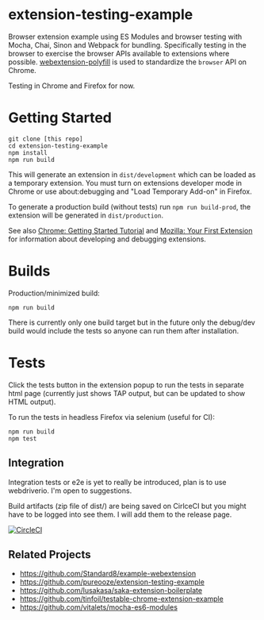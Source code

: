 # extension-testing-example

Browser extension example using ES Modules and browser testing with Mocha,
Chai, Sinon and Webpack for bundling.  Specifically testing in the browser to
exercise the browser APIs available to extensions where possible.
[webextension-polyfill](https://github.com/mozilla/webextension-polyfill) is
used to standardize the `browser` API on Chrome.

Testing in Chrome and Firefox for now.

# Getting Started

```
git clone [this repo]
cd extension-testing-example
npm install
npm run build
```

This will generate an extension in `dist/development` which can be
loaded as a temporary extension. You must turn on extensions developer
mode in Chrome or use about:debugging and "Load Temporary Add-on" in
Firefox.

To generate a production build (without tests) run `npm run
build-prod`, the extension will be generated in `dist/production`.

See also [Chrome: Getting Started
Tutorial](https://developers.chrome.com/extensions/getstarted) and
[Mozilla: Your First Extension](https://developer.mozilla.org/en-US/docs/Mozilla/Add-ons/WebExtensions/Your_first_WebExtension) for information about developing and debugging extensions.

# Builds

Production/minimized build:

```
npm run build
```

There is currently only one build target but in the future only the debug/dev
build would include the tests so anyone can run them after installation.

# Tests

Click the tests button in the extension popup to run the tests in separate html
page (currently just shows TAP output, but can be updated to show HTML output).

To run the tests in headless Firefox via selenium (useful for CI):

```
npm run build
npm test
```

## Integration

Integration tests or e2e is yet to really be introduced, plan is to use
webdriverio.  I'm open to suggestions.

Build artifacts (zip file of dist/) are being saved on CirlceCI but you might
have to be logged into see them.  I will add them to the release page.

[![CircleCI](https://circleci.com/gh/mandric/extension-testing-example.svg?style=svg)](https://circleci.com/gh/mandric/extension-testing-example)

## Related Projects

- https://github.com/Standard8/example-webextension
- https://github.com/pureooze/extension-testing-example
- https://github.com/lusakasa/saka-extension-boilerplate
- https://github.com/tinfoil/testable-chrome-extension-example
- https://github.com/vitalets/mocha-es6-modules
